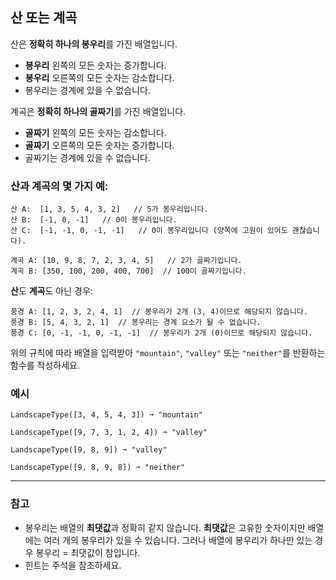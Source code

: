 ## 산 또는 계곡

산은 **정확히 하나의 봉우리**를 가진 배열입니다.

- **봉우리** 왼쪽의 모든 숫자는 증가합니다.
- **봉우리** 오른쪽의 모든 숫자는 감소합니다.
- 봉우리는 경계에 있을 수 없습니다.

계곡은 **정확히 하나의 골짜기**를 가진 배열입니다.

- **골짜기** 왼쪽의 모든 숫자는 감소합니다.
- **골짜기** 오른쪽의 모든 숫자는 증가합니다.
- 골짜기는 경계에 있을 수 없습니다.

### **산**과 **계곡**의 몇 가지 예:

```text
산 A:  [1, 3, 5, 4, 3, 2]   // 5가 봉우리입니다.
산 B:  [-1, 0, -1]   // 0이 봉우리입니다.
산 C:  [-1, -1, 0, -1, -1]   // 0이 봉우리입니다 (양쪽에 고원이 있어도 괜찮습니다).

계곡 A: [10, 9, 8, 7, 2, 3, 4, 5]   // 2가 골짜기입니다.
계곡 B: [350, 100, 200, 400, 700]  // 100이 골짜기입니다.
```

**산**도 **계곡**도 아닌 경우:

```text
풍경 A: [1, 2, 3, 2, 4, 1]  // 봉우리가 2개 (3, 4)이므로 해당되지 않습니다.
풍경 B: [5, 4, 3, 2, 1]  // 봉우리는 경계 요소가 될 수 없습니다.
풍경 C: [0, -1, -1, 0, -1, -1]  // 봉우리가 2개 (0)이므로 해당되지 않습니다.
```

위의 규칙에 따라 배열을 입력받아 `"mountain"`, `"valley"` 또는 `"neither"`를 반환하는 함수를 작성하세요.

### 예시

```text
LandscapeType([3, 4, 5, 4, 3]) ➞ "mountain"

LandscapeType([9, 7, 3, 1, 2, 4]) ➞ "valley"

LandscapeType([9, 8, 9]) ➞ "valley"

LandscapeType([9, 8, 9, 8]) ➞ "neither"
```

---

### 참고

- 봉우리는 배열의 **최댓값**과 정확히 같지 않습니다. **최댓값**은 고유한 숫자이지만 배열에는 여러 개의 봉우리가 있을 수 있습니다. 그러나 배열에 봉우리가 하나만 있는 경우 봉우리 = 최댓값이 참입니다.
- 힌트는 주석을 참조하세요.
